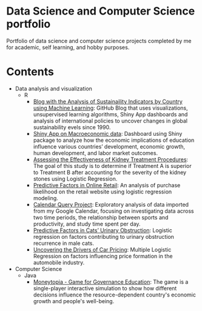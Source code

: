 # Data Science and Computer Science portfolio
Portfolio of data science and computer science projects completed by me for academic, self learning, and hobby purposes.
# Contents
- Data analysis and visualization
  - R
    - [Blog with the Analysis of Sustainaility Indicators by Country using Machine Learning](https://acstat231-s25.github.io/blog-econ/): GitHub Blog that uses visualizations, unsupervised learning algorithms, Shiny App dashboards and analysis of international policies to uncover changes in global sustainability evels since 1990.
    - [Shiny App on Macroeconomic data](https://mariia-koval.shinyapps.io/RaceforHumanCapital/): Dashboard using Shiny package to analyze how the economic implications of education influence various countries’ development, economic growth, human development, and labor market outcomes.
    - [Assessing the Effectiveness of Kidney Treatment Procedures](https://rpubs.com/mkoval28/1293622): The goal of this study is to determine if Treatment A is superior to Treatment B after accounting for the severity of the kidney stones using Logistic Regression.
    - [Predictive Factors in Online Retail](https://rpubs.com/mkoval28/1293330): An analysis of purchase likelihood on the retail website using logistic regression modeling.
    - [Calendar Query Project](https://rpubs.com/mkoval28/1293319): Exploratory analysis of data imported from my Google Calendar, focusing on investigating data across two time periods, the relationship between sports and productivity, and study time spent per day.
    - [Predictive Factors in Cats’ Urinary Obstruction](https://rpubs.com/mkoval28/1293323): Logistic regression on factors contributing to urinary obstruction recurrence in male cats.
    - [Uncovering the Drivers of Car Pricing](https://rpubs.com/mkoval28/1293333): Multiple Logistic Regression on factors influencing price formation in the automobile industry.
- Computer Science
  - Java
    - [Moneytopia - Game for Governance Education](https://github.com/mariyakoval/personal-portfolio/tree/8abb5fc8440f3cbd1472e8dde74550c5e27bde8b/moneytopia): The game is a single-player interactive simulation to show how different decisions influence the resource-dependent country's economic growth and people's well-being.
